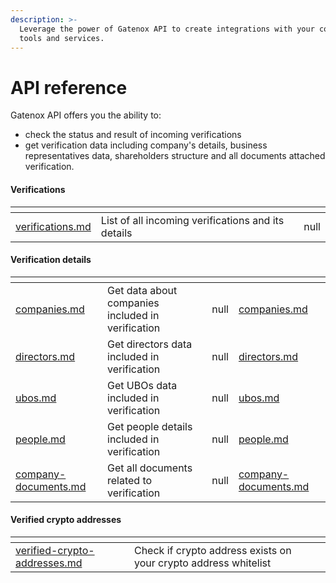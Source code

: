 ```yaml
---
description: >-
  Leverage the power of Gatenox API to create integrations with your company's
  tools and services.
---
```


# API reference

Gatenox API offers you the ability to:

* check the status and result of incoming verifications
* get verification data including company's details, business representatives data, shareholders structure and all documents attached verification.

#### Verifications

<table data-card-size="large" data-view="cards"><thead><tr><th data-type="content-ref"></th><th></th><th data-hidden data-type="rating" data-max="5"></th></tr></thead><tbody><tr><td><a href="verifications.md">verifications.md</a></td><td>List of all incoming verifications and its details</td><td>null</td></tr></tbody></table>

#### Verification details

<table data-card-size="large" data-view="cards"><thead><tr><th data-type="content-ref"></th><th></th><th data-hidden data-type="rating" data-max="5"></th><th data-hidden data-type="content-ref"></th></tr></thead><tbody><tr><td><a href="companies.md">companies.md</a></td><td>Get data about companies included in verification</td><td>null</td><td><a href="companies.md">companies.md</a></td></tr><tr><td><a href="directors.md">directors.md</a></td><td>Get directors data included in verification</td><td>null</td><td><a href="directors.md">directors.md</a></td></tr><tr><td><a href="ubos.md">ubos.md</a></td><td>Get UBOs data included in verification</td><td>null</td><td><a href="ubos.md">ubos.md</a></td></tr><tr><td><a href="people.md">people.md</a></td><td>Get people details included in verification</td><td>null</td><td><a href="people.md">people.md</a></td></tr><tr><td><a href="company-documents.md">company-documents.md</a></td><td>Get all documents related to verification</td><td>null</td><td><a href="company-documents.md">company-documents.md</a></td></tr></tbody></table>

#### Verified crypto addresses

<table data-card-size="large" data-view="cards"><thead><tr><th data-card-target data-type="content-ref"></th><th></th><th data-hidden></th></tr></thead><tbody><tr><td><a href="verified-crypto-addresses.md">verified-crypto-addresses.md</a></td><td>Check if crypto address exists on your crypto address whitelist</td><td></td></tr></tbody></table>

